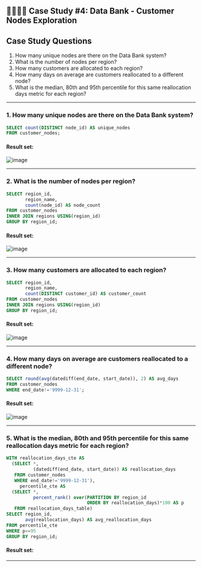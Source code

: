 ## :technologist::woman_technologist: Case Study #4: Data Bank - Customer Nodes Exploration

## Case Study Questions

1. How many unique nodes are there on the Data Bank system?
2. What is the number of nodes per region?
3. How many customers are allocated to each region?
4. How many days on average are customers reallocated to a different node?
5. What is the median, 80th and 95th percentile for this same reallocation days metric for each region?

***

###  1. How many unique nodes are there on the Data Bank system?

```sql
SELECT count(DISTINCT node_id) AS unique_nodes
FROM customer_nodes;
``` 
	
#### Result set:
![image](https://user-images.githubusercontent.com/77529445/165895245-c6b15626-c023-4d1a-9aaa-43cf8d3f1878.png)

***

###  2. What is the number of nodes per region?

```sql
SELECT region_id,
       region_name,
       count(node_id) AS node_count
FROM customer_nodes
INNER JOIN regions USING(region_id)
GROUP BY region_id;
``` 
	
#### Result set:
![image](https://user-images.githubusercontent.com/77529445/165895305-a8e9c09d-b2ea-4377-9f5f-a9d14c7d14e8.png)

***

###  3. How many customers are allocated to each region?

```sql
SELECT region_id,
       region_name,
       count(DISTINCT customer_id) AS customer_count
FROM customer_nodes
INNER JOIN regions USING(region_id)
GROUP BY region_id;
``` 
	
#### Result set:
![image](https://user-images.githubusercontent.com/77529445/165895370-9639af80-4f0b-45c7-8063-6faa3beafc55.png)

***

###  4. How many days on average are customers reallocated to a different node?

```sql
SELECT round(avg(datediff(end_date, start_date)), 2) AS avg_days
FROM customer_nodes
WHERE end_date!='9999-12-31';
``` 
	
#### Result set:
![image](https://user-images.githubusercontent.com/77529445/165895454-321fad36-bd71-442f-a7a3-ab99e8749151.png)

***

###  5. What is the median, 80th and 95th percentile for this same reallocation days metric for each region?

```sql
WITH reallocation_days_cte AS
  (SELECT *,
          (datediff(end_date, start_date)) AS reallocation_days
   FROM customer_nodes
   WHERE end_date!='9999-12-31'),
     percentile_cte AS
  (SELECT *,
          percent_rank() over(PARTITION BY region_id
                              ORDER BY reallocation_days)*100 AS p
   FROM reallocation_days_table)
SELECT region_id,
       avg(reallocation_days) AS avg_reallocation_days
FROM percentile_cte
WHERE p<=95
GROUP BY region_id;
``` 
	
#### Result set:

***
